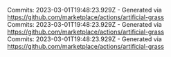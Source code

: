 Commits: 2023-03-01T19:48:23.929Z - Generated via https://github.com/marketplace/actions/artificial-grass
<br>
Commits: 2023-03-01T19:48:23.929Z - Generated via https://github.com/marketplace/actions/artificial-grass
<br>
Commits: 2023-03-01T19:48:23.929Z - Generated via https://github.com/marketplace/actions/artificial-grass
<br>
